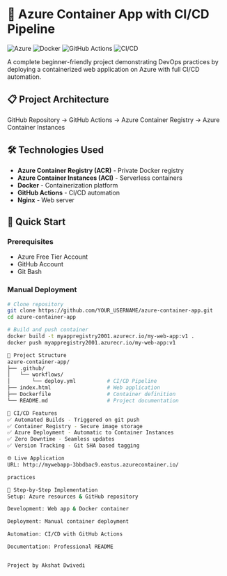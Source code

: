 # 🚀 Azure Container App with CI/CD Pipeline

![Azure](https://img.shields.io/badge/Azure-Cloud-blue?logo=microsoft-azure)
![Docker](https://img.shields.io/badge/Docker-Container-blue?logo=docker)
![GitHub Actions](https://img.shields.io/badge/GitHub-Actions-black?logo=github)
![CI/CD](https://img.shields.io/badge/CI/CD-Automated-green)

A complete beginner-friendly project demonstrating DevOps practices by deploying a containerized web application on Azure with full CI/CD automation.

## 📋 Project Architecture
GitHub Repository → GitHub Actions → Azure Container Registry → Azure Container Instances

## 🛠️ Technologies Used
- **Azure Container Registry (ACR)** - Private Docker registry
- **Azure Container Instances (ACI)** - Serverless containers
- **Docker** - Containerization platform
- **GitHub Actions** - CI/CD automation
- **Nginx** - Web server

## 🚀 Quick Start

### Prerequisites
- Azure Free Tier Account
- GitHub Account
- Git Bash

### Manual Deployment
```bash
# Clone repository
git clone https://github.com/YOUR_USERNAME/azure-container-app.git
cd azure-container-app

# Build and push container
docker build -t myappregistry2001.azurecr.io/my-web-app:v1 .
docker push myappregistry2001.azurecr.io/my-web-app:v1

📁 Project Structure
azure-container-app/
├── .github/
│   └── workflows/
│       └── deploy.yml          # CI/CD Pipeline
├── index.html                  # Web application
├── Dockerfile                  # Container definition
└── README.md                   # Project documentation

🔧 CI/CD Features
✅ Automated Builds - Triggered on git push
✅ Container Registry - Secure image storage
✅ Azure Deployment - Automatic to Container Instances
✅ Zero Downtime - Seamless updates
✅ Version Tracking - Git SHA based tagging

🌐 Live Application
URL: http://mywebapp-3bbdbac9.eastus.azurecontainer.io/

practices

📝 Step-by-Step Implementation
Setup: Azure resources & GitHub repository

Development: Web app & Docker container

Deployment: Manual container deployment

Automation: CI/CD with GitHub Actions

Documentation: Professional README


Project by Akshat Dwivedi
